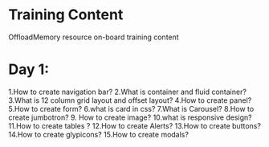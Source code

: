 # Training Content

OffloadMemory resource on-board training content 

# Day 1:

1.How to create navigation bar?
2.What is container and fluid container?
3.What is 12 column grid layout and offset layout?
4.How to create panel?
5.How to create form?
6.what is card in css?
7.What is Carousel?
8.How to create jumbotron?
9. How to create image?
10.what is responsive design?
11.How to create tables ?
12.How to create Alerts?
13.How to create buttons?
14.How to create glypicons?
15.How to create modals?
